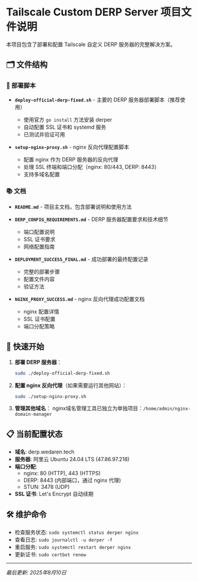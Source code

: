 # Tailscale Custom DERP Server 项目文件说明

本项目包含了部署和配置 Tailscale 自定义 DERP 服务器的完整解决方案。

## 🗂️ 文件结构

### 📜 部署脚本
- **`deploy-official-derp-fixed.sh`** - 主要的 DERP 服务器部署脚本（推荐使用）
  - 使用官方 `go install` 方法安装 derper
  - 自动配置 SSL 证书和 systemd 服务
  - 已测试并验证可用

- **`setup-nginx-proxy.sh`** - nginx 反向代理配置脚本
  - 配置 nginx 作为 DERP 服务器的反向代理
  - 处理 SSL 终端和端口分配（nginx: 80/443, DERP: 8443）
  - 支持多域名配置

### 📚 文档
- **`README.md`** - 项目主文档，包含部署说明和使用方法

- **`DERP_CONFIG_REQUIREMENTS.md`** - DERP 服务器配置要求和技术细节
  - 端口配置说明
  - SSL 证书要求
  - 网络配置指南

- **`DEPLOYMENT_SUCCESS_FINAL.md`** - 成功部署的最终配置记录
  - 完整的部署步骤
  - 配置文件内容
  - 验证方法

- **`NGINX_PROXY_SUCCESS.md`** - nginx 反向代理成功配置文档
  - nginx 配置详情
  - SSL 证书配置
  - 端口分配策略

## 🚀 快速开始

1. **部署 DERP 服务器**：
   ```bash
   sudo ./deploy-official-derp-fixed.sh
   ```

2. **配置 nginx 反向代理**（如果需要运行其他网站）：
   ```bash
   sudo ./setup-nginx-proxy.sh
   ```

3. **管理其他域名**：
   nginx域名管理工具已独立为单独项目：`/home/admin/nginx-domain-manager`

## 📋 当前配置状态

- **域名**: derp.wedaren.tech
- **服务器**: 阿里云 Ubuntu 24.04 LTS (47.86.97.218)
- **端口分配**: 
  - nginx: 80 (HTTP), 443 (HTTPS)
  - DERP: 8443 (内部端口，通过 nginx 代理)
  - STUN: 3478 (UDP)
- **SSL 证书**: Let's Encrypt 自动续期

## 🛠️ 维护命令

- 检查服务状态: `sudo systemctl status derper nginx`
- 查看日志: `sudo journalctl -u derper -f`
- 重启服务: `sudo systemctl restart derper nginx`
- 更新证书: `sudo certbot renew`

---
*最后更新: 2025年8月10日*
